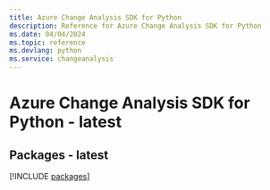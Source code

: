 ```yaml
---
title: Azure Change Analysis SDK for Python
description: Reference for Azure Change Analysis SDK for Python
ms.date: 04/04/2024
ms.topic: reference
ms.devlang: python
ms.service: changeanalysis
---
```

# Azure Change Analysis SDK for Python - latest
## Packages - latest
[!INCLUDE [packages](change-analysis-index.md)]